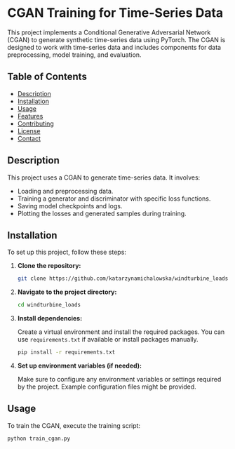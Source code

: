 # CGAN Training for Time-Series Data

This project implements a Conditional Generative Adversarial Network (CGAN) to generate synthetic time-series data using PyTorch. The CGAN is designed to work with time-series data and includes components for data preprocessing, model training, and evaluation.

## Table of Contents

- [Description](#description)
- [Installation](#installation)
- [Usage](#usage)
- [Features](#features)
- [Contributing](#contributing)
- [License](#license)
- [Contact](#contact)

## Description

This project uses a CGAN to generate time-series data. It involves:
- Loading and preprocessing data.
- Training a generator and discriminator with specific loss functions.
- Saving model checkpoints and logs.
- Plotting the losses and generated samples during training.

## Installation

To set up this project, follow these steps:

1. **Clone the repository:**

    ```bash
    git clone https://github.com/katarzynamichalowska/windturbine_loads.git
    ```

2. **Navigate to the project directory:**

    ```bash
    cd windturbine_loads
    ```

3. **Install dependencies:**

    Create a virtual environment and install the required packages. You can use `requirements.txt` if available or install packages manually.

    ```bash
    pip install -r requirements.txt
    ```

4. **Set up environment variables (if needed):**

    Make sure to configure any environment variables or settings required by the project. Example configuration files might be provided.

## Usage

To train the CGAN, execute the training script:

```bash
python train_cgan.py
